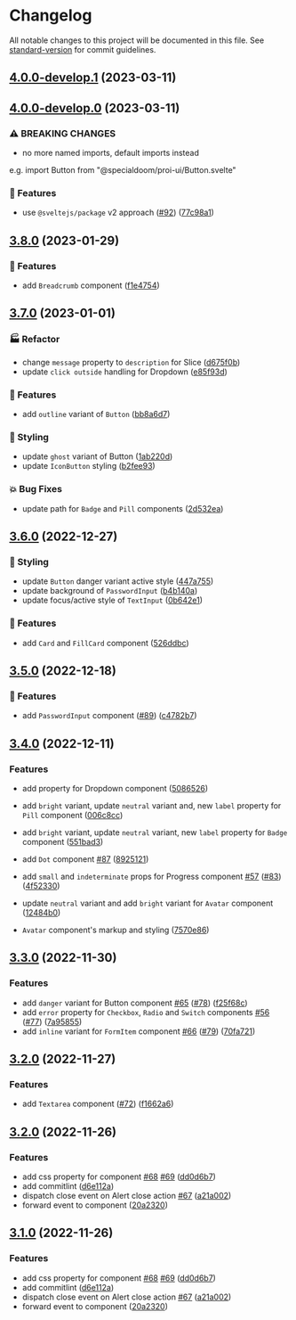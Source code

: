 # Changelog

All notable changes to this project will be documented in this file. See [standard-version](https://github.com/conventional-changelog/standard-version) for commit guidelines.

## [4.0.0-develop.1](https://github.com/specialdoom/proi-ui/compare/v4.0.0-develop.0...v4.0.0-develop.1) (2023-03-11)

## [4.0.0-develop.0](https://github.com/specialdoom/proi-ui/compare/v3.8.0...v4.0.0-develop.0) (2023-03-11)


### ⚠ BREAKING CHANGES

* no more named imports, default imports instead

e.g. import Button from "@specialdoom/proi-ui/Button.svelte"

### 🚀 Features

* use `@sveltejs/package` v2 approach ([#92](https://github.com/specialdoom/proi-ui/issues/92)) ([77c98a1](https://github.com/specialdoom/proi-ui/commit/77c98a1a7c2f093b0a12b3ca9e4b383d2fde56e2))

## [3.8.0](https://github.com/specialdoom/proi-ui/compare/v3.7.0...v3.8.0) (2023-01-29)


### 🚀 Features

* add `Breadcrumb` component ([f1e4754](https://github.com/specialdoom/proi-ui/commit/f1e4754af26476d82c1980b4dd063c4862ad4f92))

## [3.7.0](https://github.com/specialdoom/proi-ui/compare/v3.6.0...v3.7.0) (2023-01-01)


### 🏭 Refactor

* change `message` property to `description` for Slice ([d675f0b](https://github.com/specialdoom/proi-ui/commit/d675f0b52639d6aa556925476639b3c5ecdc9975))
* update `click outside` handling for Dropdown ([e85f93d](https://github.com/specialdoom/proi-ui/commit/e85f93d9d3d2dbd713f43f0314ea51e40a88e1cd))


### 🚀 Features

* add `outline` variant of `Button` ([bb8a6d7](https://github.com/specialdoom/proi-ui/commit/bb8a6d7cfdae5faa20e18dbaca898137bfe05dfb))


### 🎨 Styling

* update `ghost` variant of Button ([1ab220d](https://github.com/specialdoom/proi-ui/commit/1ab220dd62100a5661368f61decacbe7aadb1dfd))
* update `IconButton` styling ([b2fee93](https://github.com/specialdoom/proi-ui/commit/b2fee93e7c9e8456b5bb9f4fbd6d2048cd479270))


### 💥 Bug Fixes

* update path for `Badge` and `Pill` components ([2d532ea](https://github.com/specialdoom/proi-ui/commit/2d532eac649374a71a924868d9e5df7da0e9a3c0))

## [3.6.0](https://github.com/specialdoom/proi-ui/compare/v3.5.0...v3.6.0) (2022-12-27)


### 🎨 Styling

* update `Button` danger variant active style ([447a755](https://github.com/specialdoom/proi-ui/commit/447a7552352d00609635edd70a52007a77d5be33))
* update background of `PasswordInput` ([b4b140a](https://github.com/specialdoom/proi-ui/commit/b4b140afb4fa00ae48ebbd2dc92c5a15246f1c83))
* update focus/active style of `TextInput` ([0b642e1](https://github.com/specialdoom/proi-ui/commit/0b642e12f0e947699c970f71e5cf84e72f92fbdd))


### 🚀 Features

* add `Card` and `FillCard` component ([526ddbc](https://github.com/specialdoom/proi-ui/commit/526ddbcf053cf98fbc8ea5f676a9ff871a30a3d6))

## [3.5.0](https://github.com/specialdoom/proi-ui/compare/v3.4.0...v3.5.0) (2022-12-18)


### 🚀 Features

* add `PasswordInput` component ([#89](https://github.com/specialdoom/proi-ui/issues/89)) ([c4782b7](https://github.com/specialdoom/proi-ui/commit/c4782b796ae4bdf0c6d2bd4e4b0c082ccba6b38d))

## [3.4.0](https://github.com/specialdoom/proi-ui/compare/v3.3.0...v3.4.0) (2022-12-11)


### Features

* add  property for Dropdown component ([5086526](https://github.com/specialdoom/proi-ui/commit/50865260ce87d703670634c51810e42aba86dd5c))
* add `bright` variant, update `neutral` variant and, new `label` property for `Pill` component ([006c8cc](https://github.com/specialdoom/proi-ui/commit/006c8cc3d21e444b4e0360b03f63d4db255e1123))
* add `bright` variant, update `neutral` variant, new `label` property for `Badge` component ([551bad3](https://github.com/specialdoom/proi-ui/commit/551bad309bf9701deb4e80018d7064a1f9e9ba14))
* add `Dot` component [#87](https://github.com/specialdoom/proi-ui/issues/87) ([8925121](https://github.com/specialdoom/proi-ui/commit/89251215a42606ca9995ce6ced266cdd1b7b3f00))
* add `small` and `indeterminate` props for Progress component [#57](https://github.com/specialdoom/proi-ui/issues/57) ([#83](https://github.com/specialdoom/proi-ui/issues/83)) ([4f52330](https://github.com/specialdoom/proi-ui/commit/4f52330fbe5ca620d8cdb3625112eb07c01dd241))
* update `neutral` variant and add `bright` variant for `Avatar` component ([12484b0](https://github.com/specialdoom/proi-ui/commit/12484b0f5a33450695a47e853f6a439ac91c8c01))


* `Avatar` component's markup and styling ([7570e86](https://github.com/specialdoom/proi-ui/commit/7570e864c1d0a600739177a40132701b1376f9a7))

## [3.3.0](https://github.com/specialdoom/proi-ui/compare/v3.2.0...v3.3.0) (2022-11-30)


### Features

* add `danger` variant for Button component [#65](https://github.com/specialdoom/proi-ui/issues/65) ([#78](https://github.com/specialdoom/proi-ui/issues/78)) ([f25f68c](https://github.com/specialdoom/proi-ui/commit/f25f68c243e30e41ca55751f5297be82eb1d2fa0))
* add `error` property for `Checkbox`, `Radio` and `Switch` components [#56](https://github.com/specialdoom/proi-ui/issues/56) ([#77](https://github.com/specialdoom/proi-ui/issues/77)) ([7a95855](https://github.com/specialdoom/proi-ui/commit/7a95855cbfdbd552211413a1b5bd5e8df2d9643d))
* add `inline` variant for `FormItem` component [#66](https://github.com/specialdoom/proi-ui/issues/66) ([#79](https://github.com/specialdoom/proi-ui/issues/79)) ([70fa721](https://github.com/specialdoom/proi-ui/commit/70fa7216fc2c3bb19efb3e3ad2b01f4cc9f01d82))

## [3.2.0](https://github.com/specialdoom/proi-ui/compare/v3.1.1...v3.2.0) (2022-11-27)


### Features

* add `Textarea` component ([#72](https://github.com/specialdoom/proi-ui/issues/72)) ([f1662a6](https://github.com/specialdoom/proi-ui/commit/f1662a60d6300bc6293cc35caacfe708ce7c496a))

## [3.2.0](https://github.com/specialdoom/proi-ui/compare/v3.0.2...v3.2.0) (2022-11-26)


### Features

* add  css property for  component [#68](https://github.com/specialdoom/proi-ui/issues/68) [#69](https://github.com/specialdoom/proi-ui/issues/69) ([dd0d6b7](https://github.com/specialdoom/proi-ui/commit/dd0d6b7660c0f2bd03768c7b448e3fedd4aab6c7))
* add commitlint ([d6e112a](https://github.com/specialdoom/proi-ui/commit/d6e112ae4888fb8675fb8c0d1544896af5fd1f5f))
* dispatch close event on Alert close action [#67](https://github.com/specialdoom/proi-ui/issues/67) ([a21a002](https://github.com/specialdoom/proi-ui/commit/a21a0023c175cada42aaff6bd2a57793be6664c1))
* forward  event to  component ([20a2320](https://github.com/specialdoom/proi-ui/commit/20a232079d80249295077c6deca976ff13d92f41))

## [3.1.0](https://github.com/specialdoom/proi-ui/compare/v3.0.2...v3.1.0) (2022-11-26)


### Features

* add  css property for  component [#68](https://github.com/specialdoom/proi-ui/issues/68) [#69](https://github.com/specialdoom/proi-ui/issues/69) ([dd0d6b7](https://github.com/specialdoom/proi-ui/commit/dd0d6b7660c0f2bd03768c7b448e3fedd4aab6c7))
* add commitlint ([d6e112a](https://github.com/specialdoom/proi-ui/commit/d6e112ae4888fb8675fb8c0d1544896af5fd1f5f))
* dispatch close event on Alert close action [#67](https://github.com/specialdoom/proi-ui/issues/67) ([a21a002](https://github.com/specialdoom/proi-ui/commit/a21a0023c175cada42aaff6bd2a57793be6664c1))
* forward  event to  component ([20a2320](https://github.com/specialdoom/proi-ui/commit/20a232079d80249295077c6deca976ff13d92f41))

